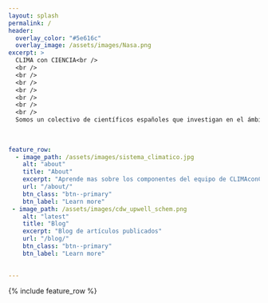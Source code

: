 ```yaml
---
layout: splash
permalink: /
header:
  overlay_color: "#5e616c"
  overlay_image: /assets/images/Nasa.png
excerpt: >
  CLIMA con CIENCIA<br />
  <br />
  <br />
  <br />
  <br />
  <br />
  <br />
  <br />
  Somos un colectivo de científicos españoles que investigan en el ámbito de ciencias climáticas
  
  
  
feature_row:
  - image_path: /assets/images/sistema_climatico.jpg
    alt: "about"
    title: "About"
    excerpt: "Aprende mas sobre los componentes del equipo de CLIMAconCIENCIA"
    url: "/about/"
    btn_class: "btn--primary"
    btn_label: "Learn more"  
 - image_path: /assets/images/cdw_upwell_schem.png
    alt: "latest"
    title: "Blog"
    excerpt: "Blog de artículos publicados"
    url: "/blog/"
    btn_class: "btn--primary"
    btn_label: "Learn more"

    
---
```


{% include feature_row %}

 
